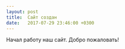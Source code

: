 ```yaml
---
layout: post
title:  Сайт создан
date:   2017-07-29 23:46:00 +0300
---
```


Начал работу наш сайт. Добро пожаловать!
